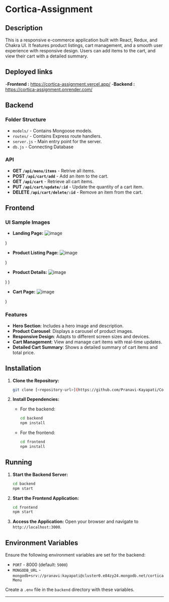 # Cortica-Assignment

## Description

This is a responsive e-commerce application built with React, Redux, and Chakra UI. It features product listings, cart management, and a smooth user experience with responsive design. Users can add items to the cart, and view their cart with a detailed summary.

## Deployed links
-**Frontend :** https://cortica-assignment.vercel.app/
-**Backend :** https://cortica-assignment.onrender.com/


## Backend

### Folder Structure

- `models/` - Contains Mongoose models.
- `routes/` - Contains Express route handlers.
- `server.js` - Main entry point for the server.
- `db.js` - Connecting Database

### API

- **GET `/api/menu/items`** - Retrive all items.
- **POST `/api/cart/add`** - Add an item to the cart.
- **GET `/api/cart`** - Retrieve all cart items.
- **PUT `/api/cart/update/:id`** - Update the quantity of a cart item.
- **DELETE `/api/cart/delete/:id`** - Remove an item from the cart.

## Frontend

### UI Sample Images

- **Landing Page:**
  ![image](https://github.com/user-attachments/assets/d3f0d6f1-7680-414a-bdb3-fd7b648b91bb)

)

- **Product Listing Page:**
  ![image](https://github.com/user-attachments/assets/5e3aa92c-8eb4-47e1-af16-d557f6340ebf)
 
)
- **Product Details:**
  ![image](https://github.com/user-attachments/assets/dbb64111-6abe-4028-b780-8045994c6a92)
  
)
)
- **Cart Page:**
  ![image](https://github.com/user-attachments/assets/0f09a1a1-a302-48a2-b252-b656b024909f)

)

### Features

- **Hero Section**: Includes a hero image and description.
- **Product Carousel**: Displays a carousel of product images.
- **Responsive Design**: Adapts to different screen sizes and devices.
- **Cart Management**: View and manage cart items with real-time updates.
- **Detailed Cart Summary**: Shows a detailed summary of cart items and total price.


## Installation

1. **Clone the Repository:**
   ```bash
   git clone [<repository-url>](https://github.com/Pranavi-Kayapati/Cortica-Assignment.git)
   ```

2. **Install Dependencies:**
   - For the backend:
     ```bash
     cd backend
     npm install
     ```
   - For the frontend:
     ```bash
     cd frontend
     npm install
     ```

## Running

1. **Start the Backend Server:**
   ```bash
   cd backend
   npm start
   ```

2. **Start the Frontend Application:**
   ```bash
   cd frontend
   npm start
   ```

3. **Access the Application:**
   Open your browser and navigate to `http://localhost:3000`.

## Environment Variables

Ensure the following environment variables are set for the backend:

- `PORT` - 8000 (default: `5000`)
- `MONGODB_URL` - `mongodb+srv://pranavi:kayapati@cluster0.e84zy24.mongodb.net/corticaMenu`

Create a `.env` file in the `backend` directory with these variables.


  ----

